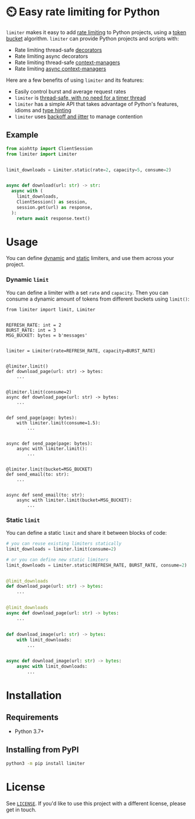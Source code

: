 # ⏲️ Easy rate limiting for Python

`limiter` makes it easy to add [rate limiting](https://en.wikipedia.org/wiki/Rate_limiting) to Python projects, using a [token bucket](https://en.wikipedia.org/wiki/Token_bucket) algorithm. `limiter` can provide Python projects and scripts with:
  - Rate limiting thread-safe [decorators](https://www.python.org/dev/peps/pep-0318/)
  - Rate limiting async decorators
  - Rate limiting thread-safe [context-managers](https://www.python.org/dev/peps/pep-0343/)
  - Rate limiting [async context-managers](https://www.python.org/dev/peps/pep-0492/#asynchronous-context-managers-and-async-with)

Here are a few benefits of using `limiter` and its features:
 - Easily control burst and average request rates
 - `limiter` is [thread-safe, with no need for a timer thread](https://en.wikipedia.org/wiki/Generic_cell_rate_algorithm)
 - `limiter` has a simple API that takes advantage of Python's features, idioms and [type hinting](https://www.python.org/dev/peps/pep-0483/)
 - `limiter` uses [backoff and jitter](https://aws.amazon.com/blogs/architecture/exponential-backoff-and-jitter/) to manage contention

## Example
```python
from aiohttp import ClientSession
from limiter import Limiter


limit_downloads = Limiter.static(rate=2, capacity=5, consume=2)


async def download(url: str) -> str:
  async with (
    limit_downloads,
    ClientSession() as session,
    session.get(url) as response,
  ):
    return await response.text()
```

# Usage
You can define [dynamic](#dynamic-limit) and [static](#static-limit) limiters, and use them across your project.

### Dynamic `limit`
You can define a limiter with a set `rate` and `capacity`. Then you can consume a dynamic amount of tokens from different buckets using `limit()`:
```python3
from limiter import limit, Limiter


REFRESH_RATE: int = 2
BURST_RATE: int = 3
MSG_BUCKET: bytes = b'messages'


limiter = Limiter(rate=REFRESH_RATE, capacity=BURST_RATE)


@limiter.limit()
def download_page(url: str) -> bytes:
    ...


@limiter.limit(consume=2)
async def download_page(url: str) -> bytes:
    ...


def send_page(page: bytes):
    with limiter.limit(consume=1.5):
        ...


async def send_page(page: bytes):
    async with limiter.limit():
        ...


@limiter.limit(bucket=MSG_BUCKET)
def send_email(to: str):
    ...


async def send_email(to: str):
    async with limiter.limit(bucket=MSG_BUCKET):
        ...
```

### Static `limit`
You can define a static `limit` and share it between blocks of code:
```python
# you can reuse existing limiters statically
limit_downloads = limiter.limit(consume=2)

# or you can define new static limiters
limit_downloads = Limiter.static(REFRESH_RATE, BURST_RATE, consume=2)


@limit_downloads
def download_page(url: str) -> bytes:
    ...


@limit_downloads
async def download_page(url: str) -> bytes:
    ...


def download_image(url: str) -> bytes:
    with limit_downloads:
        ...


async def download_image(url: str) -> bytes:
    async with limit_downloads:
        ...
```

# Installation
## Requirements
 - Python 3.7+
 
## Installing from PyPI
```bash
python3 -m pip install limiter
```

# License

See [`LICENSE`](/LICENSE). If you'd like to use this project with a different license, please get in touch.
